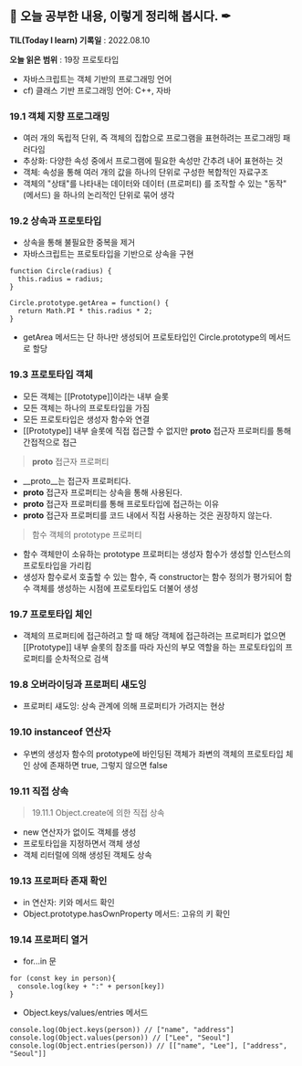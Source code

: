 ## 📕 오늘 공부한 내용, 이렇게 정리해 봅시다. ✒

**TIL(Today I learn) 기록일** : 2022.08.10

**오늘 읽은 범위** : 19장 프로토타입

- 자바스크립트는 객체 기반의 프로그래밍 언어
- cf) 클래스 기반 프로그래밍 언어: C++, 자바

### 19.1 객체 지향 프로그래밍
- 여러 개의 독립적 단위, 즉 객체의 집합으로 프로그램을 표현하려는 프로그래밍 패러다임
- 추상화: 다양한 속성 중에서 프로그램에 필요한 속성만 간추려 내어 표현하는 것
- 객체: 속성을 통해 여러 개의 값을 하나의 단위로 구성한 복합적인 자료구조
- 객체의 "상태"를 나타내는 데이터와 데이터 (프로퍼티) 를 조작할 수 있는 "동작" (메서드) 을 하나의 논리적인 단위로 묶어 생각

### 19.2 상속과 프로토타입
- 상속을 통해 불필요한 중복을 제거
- 자바스크립트는 프로토타입을 기반으로 상속을 구현
```
function Circle(radius) {
  this.radius = radius;
}

Circle.prototype.getArea = function() {
  return Math.PI * this.radius * 2;
}
```
 - getArea 메서드는 단 하나만 생성되어 프로토타입인 Circle.prototype의 메서드로 할당

### 19.3 프로토타입 객체
- 모든 객체는 [[Prototype]]이라는 내부 슬롯
- 모든 객체는 하나의 프로토타입을 가짐
- 모든 프로토타입은 생성자 함수와 연결
- [[Prototype]] 내부 슬롯에 직접 접근할 수 없지만 __proto__ 접근자 프로퍼티를 통해 간접적으로 접근

> __proto__ 접근자 프로퍼티
- __proto__는 접근자 프로퍼티다.
- __proto__ 접근자 프로퍼티는 상속을 통해 사용된다.
- __proto__ 접근자 프로퍼티를 통해 프로토타입에 접근하는 이유
- __proto__ 접근자 프로퍼티를 코드 내에서 직접 사용하는 것은 권장하지 않는다.

> 함수 객체의 prototype 프로퍼티
- 함수 객체만이 소유하는 prototype 프로퍼티는 생성자 함수가 생성할 인스턴스의 프로토타입을 가리킴
- 생성자 함수로서 호출할 수 있는 함수, 즉 constructor는 함수 정의가 평가되어 함수 객체를 생성하는 시점에 프로토타입도 더불어 생성

### 19.7 프로토타입 체인
- 객체의 프로퍼티에 접근하려고 할 때 해당 객체에 접근하려는 프로퍼티가 없으면 [[Prototype]] 내부 슬롯의 참조를 따라 자신의 부모 역할을 하는 프로토타입의 프로퍼티를 순차적으로 검색

### 19.8 오버라이딩과 프로퍼티 섀도잉
- 프로퍼티 섀도잉: 상속 관계에 의해 프로퍼티가 가려지는 현상

### 19.10 instanceof 연산자
- 우변의 생성자 함수의 prototype에 바인딩된 객체가 좌변의 객체의 프로토타입 체인 상에 존재하면 true, 그렇지 않으면 false

### 19.11 직접 상속
> 19.11.1 Object.create에 의한 직접 상속
- new 연산자가 없이도 객체를 생성 
- 프로토타입을 지정하면서 객체 생성
- 객체 리터럴에 의해 생성된 객체도 상속


### 19.13 프로퍼타 존재 확인
- in 연산자: 키와 메서드 확인
- Object.prototype.hasOwnProperty 메서드: 고유의 키 확인

### 19.14 프로퍼티 열거
- for...in 문
```
for (const key in person){
  console.log(key + ":" + person[key])
}
```

- Object.keys/values/entries 메서드
```
console.log(Object.keys(person)) // ["name", "address"]
console.log(Object.values(person)) // ["Lee", "Seoul"]
console.log(Object.entries(person)) // [["name", "Lee"], ["address", "Seoul"]]
```